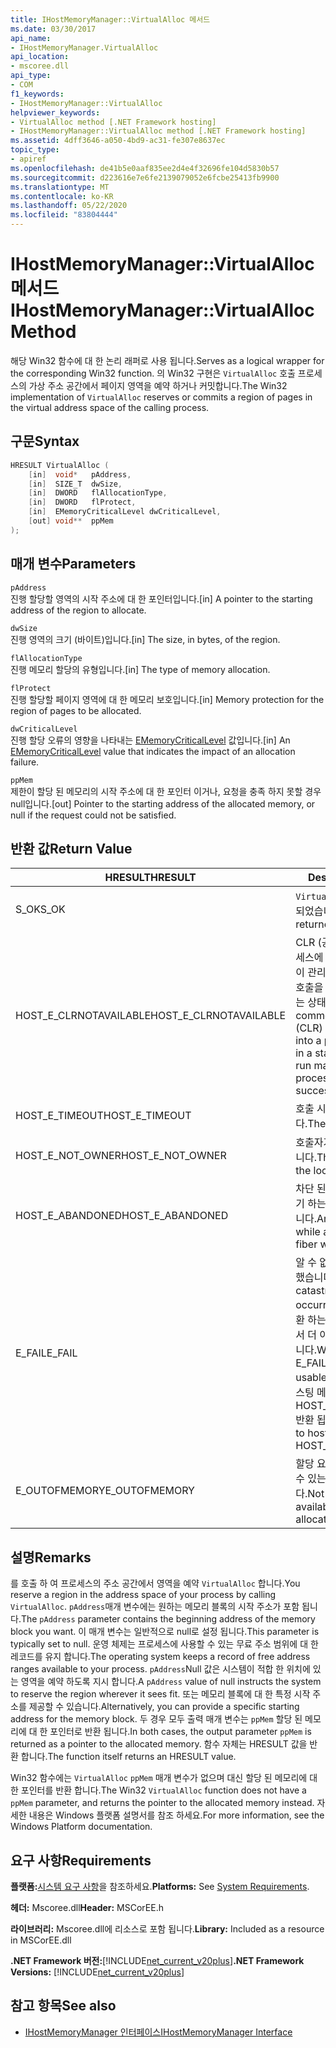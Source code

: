 ```yaml
---
title: IHostMemoryManager::VirtualAlloc 메서드
ms.date: 03/30/2017
api_name:
- IHostMemoryManager.VirtualAlloc
api_location:
- mscoree.dll
api_type:
- COM
f1_keywords:
- IHostMemoryManager::VirtualAlloc
helpviewer_keywords:
- VirtualAlloc method [.NET Framework hosting]
- IHostMemoryManager::VirtualAlloc method [.NET Framework hosting]
ms.assetid: 4dff3646-a050-4bd9-ac31-fe307e8637ec
topic_type:
- apiref
ms.openlocfilehash: de41b5e0aaf835ee2d4e4f32696fe104d5830b57
ms.sourcegitcommit: d223616e7e6fe2139079052e6fcbe25413fb9900
ms.translationtype: MT
ms.contentlocale: ko-KR
ms.lasthandoff: 05/22/2020
ms.locfileid: "83804444"
---
```

# <a name="ihostmemorymanagervirtualalloc-method"></a><span data-ttu-id="3cf85-102">IHostMemoryManager::VirtualAlloc 메서드</span><span class="sxs-lookup"><span data-stu-id="3cf85-102">IHostMemoryManager::VirtualAlloc Method</span></span>
<span data-ttu-id="3cf85-103">해당 Win32 함수에 대 한 논리 래퍼로 사용 됩니다.</span><span class="sxs-lookup"><span data-stu-id="3cf85-103">Serves as a logical wrapper for the corresponding Win32 function.</span></span> <span data-ttu-id="3cf85-104">의 Win32 구현은 `VirtualAlloc` 호출 프로세스의 가상 주소 공간에서 페이지 영역을 예약 하거나 커밋합니다.</span><span class="sxs-lookup"><span data-stu-id="3cf85-104">The Win32 implementation of `VirtualAlloc` reserves or commits a region of pages in the virtual address space of the calling process.</span></span>  
  
## <a name="syntax"></a><span data-ttu-id="3cf85-105">구문</span><span class="sxs-lookup"><span data-stu-id="3cf85-105">Syntax</span></span>  
  
```cpp  
HRESULT VirtualAlloc (  
    [in]  void*   pAddress,  
    [in]  SIZE_T  dwSize,  
    [in]  DWORD   flAllocationType,  
    [in]  DWORD   flProtect,  
    [in]  EMemoryCriticalLevel dwCriticalLevel,  
    [out] void**  ppMem  
);  
```  
  
## <a name="parameters"></a><span data-ttu-id="3cf85-106">매개 변수</span><span class="sxs-lookup"><span data-stu-id="3cf85-106">Parameters</span></span>  
 `pAddress`  
 <span data-ttu-id="3cf85-107">진행 할당할 영역의 시작 주소에 대 한 포인터입니다.</span><span class="sxs-lookup"><span data-stu-id="3cf85-107">[in] A pointer to the starting address of the region to allocate.</span></span>  
  
 `dwSize`  
 <span data-ttu-id="3cf85-108">진행 영역의 크기 (바이트)입니다.</span><span class="sxs-lookup"><span data-stu-id="3cf85-108">[in] The size, in bytes, of the region.</span></span>  
  
 `flAllocationType`  
 <span data-ttu-id="3cf85-109">진행 메모리 할당의 유형입니다.</span><span class="sxs-lookup"><span data-stu-id="3cf85-109">[in] The type of memory allocation.</span></span>  
  
 `flProtect`  
 <span data-ttu-id="3cf85-110">진행 할당할 페이지 영역에 대 한 메모리 보호입니다.</span><span class="sxs-lookup"><span data-stu-id="3cf85-110">[in] Memory protection for the region of pages to be allocated.</span></span>  
  
 `dwCriticalLevel`  
 <span data-ttu-id="3cf85-111">진행 할당 오류의 영향을 나타내는 [EMemoryCriticalLevel](ememorycriticallevel-enumeration.md) 값입니다.</span><span class="sxs-lookup"><span data-stu-id="3cf85-111">[in] An [EMemoryCriticalLevel](ememorycriticallevel-enumeration.md) value that indicates the impact of an allocation failure.</span></span>  
  
 `ppMem`  
 <span data-ttu-id="3cf85-112">제한이 할당 된 메모리의 시작 주소에 대 한 포인터 이거나, 요청을 충족 하지 못할 경우 null입니다.</span><span class="sxs-lookup"><span data-stu-id="3cf85-112">[out] Pointer to the starting address of the allocated memory, or null if the request could not be satisfied.</span></span>  
  
## <a name="return-value"></a><span data-ttu-id="3cf85-113">반환 값</span><span class="sxs-lookup"><span data-stu-id="3cf85-113">Return Value</span></span>  
  
|<span data-ttu-id="3cf85-114">HRESULT</span><span class="sxs-lookup"><span data-stu-id="3cf85-114">HRESULT</span></span>|<span data-ttu-id="3cf85-115">Description</span><span class="sxs-lookup"><span data-stu-id="3cf85-115">Description</span></span>|  
|-------------|-----------------|  
|<span data-ttu-id="3cf85-116">S_OK</span><span class="sxs-lookup"><span data-stu-id="3cf85-116">S_OK</span></span>|<span data-ttu-id="3cf85-117">`VirtualAlloc`성공적으로 반환 되었습니다.</span><span class="sxs-lookup"><span data-stu-id="3cf85-117">`VirtualAlloc` returned successfully.</span></span>|  
|<span data-ttu-id="3cf85-118">HOST_E_CLRNOTAVAILABLE</span><span class="sxs-lookup"><span data-stu-id="3cf85-118">HOST_E_CLRNOTAVAILABLE</span></span>|<span data-ttu-id="3cf85-119">CLR (공용 언어 런타임)이 프로세스에 로드 되지 않았거나 CLR이 관리 코드를 실행할 수 없거나 호출을 성공적으로 처리할 수 없는 상태에 있습니다.</span><span class="sxs-lookup"><span data-stu-id="3cf85-119">The common language runtime (CLR) has not been loaded into a process, or the CLR is in a state in which it cannot run managed code or process the call successfully.</span></span>|  
|<span data-ttu-id="3cf85-120">HOST_E_TIMEOUT</span><span class="sxs-lookup"><span data-stu-id="3cf85-120">HOST_E_TIMEOUT</span></span>|<span data-ttu-id="3cf85-121">호출 시간이 초과 되었습니다.</span><span class="sxs-lookup"><span data-stu-id="3cf85-121">The call timed out.</span></span>|  
|<span data-ttu-id="3cf85-122">HOST_E_NOT_OWNER</span><span class="sxs-lookup"><span data-stu-id="3cf85-122">HOST_E_NOT_OWNER</span></span>|<span data-ttu-id="3cf85-123">호출자가 잠금을 소유 하지 않습니다.</span><span class="sxs-lookup"><span data-stu-id="3cf85-123">The caller does not own the lock.</span></span>|  
|<span data-ttu-id="3cf85-124">HOST_E_ABANDONED</span><span class="sxs-lookup"><span data-stu-id="3cf85-124">HOST_E_ABANDONED</span></span>|<span data-ttu-id="3cf85-125">차단 된 스레드나 파이버에서 대기 하는 동안 이벤트를 취소 했습니다.</span><span class="sxs-lookup"><span data-stu-id="3cf85-125">An event was canceled while a blocked thread or fiber was waiting on it.</span></span>|  
|<span data-ttu-id="3cf85-126">E_FAIL</span><span class="sxs-lookup"><span data-stu-id="3cf85-126">E_FAIL</span></span>|<span data-ttu-id="3cf85-127">알 수 없는 치명적인 오류가 발생 했습니다.</span><span class="sxs-lookup"><span data-stu-id="3cf85-127">An unknown catastrophic failure occurred.</span></span> <span data-ttu-id="3cf85-128">메서드가 E_FAIL 반환 하는 경우 해당 프로세스 내에서 더 이상 CLR을 사용할 수 없습니다.</span><span class="sxs-lookup"><span data-stu-id="3cf85-128">When a method returns E_FAIL, the CLR is no longer usable within the process.</span></span> <span data-ttu-id="3cf85-129">호스팅 메서드를 이후에 호출 하면 HOST_E_CLRNOTAVAILABLE 반환 됩니다.</span><span class="sxs-lookup"><span data-stu-id="3cf85-129">Subsequent calls to hosting methods return HOST_E_CLRNOTAVAILABLE.</span></span>|  
|<span data-ttu-id="3cf85-130">E_OUTOFMEMORY</span><span class="sxs-lookup"><span data-stu-id="3cf85-130">E_OUTOFMEMORY</span></span>|<span data-ttu-id="3cf85-131">할당 요청을 완료 하는 데 사용할 수 있는 메모리가 부족 합니다.</span><span class="sxs-lookup"><span data-stu-id="3cf85-131">Not enough memory was available to complete the allocation request</span></span>|  
  
## <a name="remarks"></a><span data-ttu-id="3cf85-132">설명</span><span class="sxs-lookup"><span data-stu-id="3cf85-132">Remarks</span></span>  
 <span data-ttu-id="3cf85-133">를 호출 하 여 프로세스의 주소 공간에서 영역을 예약 `VirtualAlloc` 합니다.</span><span class="sxs-lookup"><span data-stu-id="3cf85-133">You reserve a region in the address space of your process by calling `VirtualAlloc`.</span></span> <span data-ttu-id="3cf85-134">`pAddress`매개 변수에는 원하는 메모리 블록의 시작 주소가 포함 됩니다.</span><span class="sxs-lookup"><span data-stu-id="3cf85-134">The `pAddress` parameter contains the beginning address of the memory block you want.</span></span> <span data-ttu-id="3cf85-135">이 매개 변수는 일반적으로 null로 설정 됩니다.</span><span class="sxs-lookup"><span data-stu-id="3cf85-135">This parameter is typically set to null.</span></span> <span data-ttu-id="3cf85-136">운영 체제는 프로세스에 사용할 수 있는 무료 주소 범위에 대 한 레코드를 유지 합니다.</span><span class="sxs-lookup"><span data-stu-id="3cf85-136">The operating system keeps a record of free address ranges available to your process.</span></span> <span data-ttu-id="3cf85-137">`pAddress`Null 값은 시스템이 적합 한 위치에 있는 영역을 예약 하도록 지시 합니다.</span><span class="sxs-lookup"><span data-stu-id="3cf85-137">A `pAddress` value of null instructs the system to reserve the region wherever it sees fit.</span></span> <span data-ttu-id="3cf85-138">또는 메모리 블록에 대 한 특정 시작 주소를 제공할 수 있습니다.</span><span class="sxs-lookup"><span data-stu-id="3cf85-138">Alternatively, you can provide a specific starting address for the memory block.</span></span> <span data-ttu-id="3cf85-139">두 경우 모두 출력 매개 변수는 `ppMem` 할당 된 메모리에 대 한 포인터로 반환 됩니다.</span><span class="sxs-lookup"><span data-stu-id="3cf85-139">In both cases, the output parameter `ppMem` is returned as a pointer to the allocated memory.</span></span> <span data-ttu-id="3cf85-140">함수 자체는 HRESULT 값을 반환 합니다.</span><span class="sxs-lookup"><span data-stu-id="3cf85-140">The function itself returns an HRESULT value.</span></span>  
  
 <span data-ttu-id="3cf85-141">Win32 함수에는 `VirtualAlloc` `ppMem` 매개 변수가 없으며 대신 할당 된 메모리에 대 한 포인터를 반환 합니다.</span><span class="sxs-lookup"><span data-stu-id="3cf85-141">The Win32 `VirtualAlloc` function does not have a `ppMem` parameter, and returns the pointer to the allocated memory instead.</span></span> <span data-ttu-id="3cf85-142">자세한 내용은 Windows 플랫폼 설명서를 참조 하세요.</span><span class="sxs-lookup"><span data-stu-id="3cf85-142">For more information, see the Windows Platform documentation.</span></span>  
  
## <a name="requirements"></a><span data-ttu-id="3cf85-143">요구 사항</span><span class="sxs-lookup"><span data-stu-id="3cf85-143">Requirements</span></span>  
 <span data-ttu-id="3cf85-144">**플랫폼:**[시스템 요구 사항](../../get-started/system-requirements.md)을 참조하세요.</span><span class="sxs-lookup"><span data-stu-id="3cf85-144">**Platforms:** See [System Requirements](../../get-started/system-requirements.md).</span></span>  
  
 <span data-ttu-id="3cf85-145">**헤더:** Mscoree.dll</span><span class="sxs-lookup"><span data-stu-id="3cf85-145">**Header:** MSCorEE.h</span></span>  
  
 <span data-ttu-id="3cf85-146">**라이브러리:** Mscoree.dll에 리소스로 포함 됩니다.</span><span class="sxs-lookup"><span data-stu-id="3cf85-146">**Library:** Included as a resource in MSCorEE.dll</span></span>  
  
 <span data-ttu-id="3cf85-147">**.NET Framework 버전:**[!INCLUDE[net_current_v20plus](../../../../includes/net-current-v20plus-md.md)]</span><span class="sxs-lookup"><span data-stu-id="3cf85-147">**.NET Framework Versions:** [!INCLUDE[net_current_v20plus](../../../../includes/net-current-v20plus-md.md)]</span></span>  
  
## <a name="see-also"></a><span data-ttu-id="3cf85-148">참고 항목</span><span class="sxs-lookup"><span data-stu-id="3cf85-148">See also</span></span>

- [<span data-ttu-id="3cf85-149">IHostMemoryManager 인터페이스</span><span class="sxs-lookup"><span data-stu-id="3cf85-149">IHostMemoryManager Interface</span></span>](ihostmemorymanager-interface.md)
